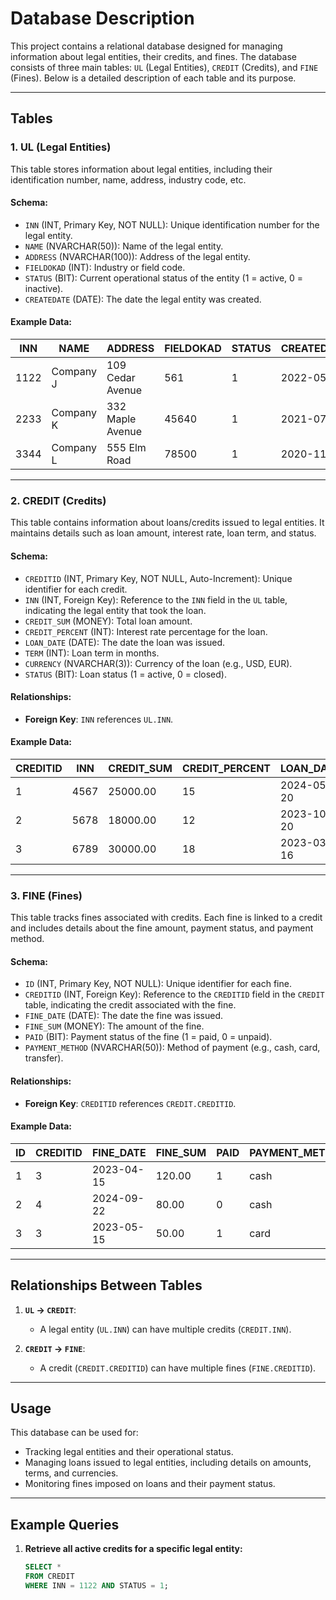 # Database Description

This project contains a relational database designed for managing information about legal entities, their credits, and fines. The database consists of three main tables: `UL` (Legal Entities), `CREDIT` (Credits), and `FINE` (Fines). Below is a detailed description of each table and its purpose.

---

## Tables

### 1. **UL (Legal Entities)**
This table stores information about legal entities, including their identification number, name, address, industry code, etc.

#### Schema:
- `INN` (INT, Primary Key, NOT NULL): Unique identification number for the legal entity.
- `NAME` (NVARCHAR(50)): Name of the legal entity.
- `ADDRESS` (NVARCHAR(100)): Address of the legal entity.
- `FIELDOKAD` (INT): Industry or field code.
- `STATUS` (BIT): Current operational status of the entity (1 = active, 0 = inactive).
- `CREATEDATE` (DATE): The date the legal entity was created.

#### Example Data:
| INN   | NAME         | ADDRESS              | FIELDOKAD | STATUS | CREATEDATE  |
|-------|--------------|----------------------|-----------|--------|-------------|
| 1122  | Company J    | 109 Cedar Avenue     | 561       | 1      | 2022-05-15  |
| 2233  | Company K    | 332 Maple Avenue     | 45640     | 1      | 2021-07-20  |
| 3344  | Company L    | 555 Elm Road         | 78500     | 1      | 2020-11-30  |

---

### 2. **CREDIT (Credits)**
This table contains information about loans/credits issued to legal entities. It maintains details such as loan amount, interest rate, loan term, and status.

#### Schema:
- `CREDITID` (INT, Primary Key, NOT NULL, Auto-Increment): Unique identifier for each credit.
- `INN` (INT, Foreign Key): Reference to the `INN` field in the `UL` table, indicating the legal entity that took the loan.
- `CREDIT_SUM` (MONEY): Total loan amount.
- `CREDIT_PERCENT` (INT): Interest rate percentage for the loan.
- `LOAN_DATE` (DATE): The date the loan was issued.
- `TERM` (INT): Loan term in months.
- `CURRENCY` (NVARCHAR(3)): Currency of the loan (e.g., USD, EUR).
- `STATUS` (BIT): Loan status (1 = active, 0 = closed).

#### Relationships:
- **Foreign Key**: `INN` references `UL.INN`.

#### Example Data:
| CREDITID | INN   | CREDIT_SUM | CREDIT_PERCENT | LOAN_DATE  | TERM | CURRENCY | STATUS |
|----------|-------|------------|----------------|------------|------|----------|--------|
| 1        | 4567  | 25000.00   | 15             | 2024-05-20 | 36   | EUR      | 0      |
| 2        | 5678  | 18000.00   | 12             | 2023-10-20 | 24   | USD      | 0      |
| 3        | 6789  | 30000.00   | 18             | 2023-03-16 | 48   | EUR      | 1      |

---

### 3. **FINE (Fines)**
This table tracks fines associated with credits. Each fine is linked to a credit and includes details about the fine amount, payment status, and payment method.

#### Schema:
- `ID` (INT, Primary Key, NOT NULL): Unique identifier for each fine.
- `CREDITID` (INT, Foreign Key): Reference to the `CREDITID` field in the `CREDIT` table, indicating the credit associated with the fine.
- `FINE_DATE` (DATE): The date the fine was issued.
- `FINE_SUM` (MONEY): The amount of the fine.
- `PAID` (BIT): Payment status of the fine (1 = paid, 0 = unpaid).
- `PAYMENT_METHOD` (NVARCHAR(50)): Method of payment (e.g., cash, card, transfer).

#### Relationships:
- **Foreign Key**: `CREDITID` references `CREDIT.CREDITID`.

#### Example Data:
| ID  | CREDITID | FINE_DATE  | FINE_SUM | PAID | PAYMENT_METHOD |
|-----|----------|------------|----------|------|----------------|
| 1   | 3        | 2023-04-15 | 120.00   | 1    | cash           |
| 2   | 4        | 2024-09-22 | 80.00    | 0    | cash           |
| 3   | 3        | 2023-05-15 | 50.00    | 1    | card           |

---

## Relationships Between Tables

1. **`UL` → `CREDIT`**:
   - A legal entity (`UL.INN`) can have multiple credits (`CREDIT.INN`).

2. **`CREDIT` → `FINE`**:
   - A credit (`CREDIT.CREDITID`) can have multiple fines (`FINE.CREDITID`).

---

## Usage

This database can be used for:
- Tracking legal entities and their operational status.
- Managing loans issued to legal entities, including details on amounts, terms, and currencies.
- Monitoring fines imposed on loans and their payment status.

---

## Example Queries

1. **Retrieve all active credits for a specific legal entity:**
   ```sql
   SELECT * 
   FROM CREDIT 
   WHERE INN = 1122 AND STATUS = 1;
